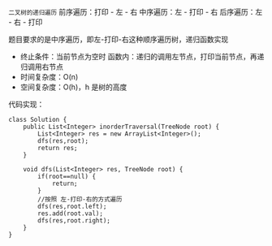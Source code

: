 `二叉树的递归遍历`
前序遍历：打印 - 左 - 右
中序遍历：左 - 打印 - 右
后序遍历：左 - 右 - 打印

题目要求的是中序遍历，即左-打印-右这种顺序遍历树，递归函数实现

- 终止条件：当前节点为空时
函数内：递归的调用左节点，打印当前节点，再递归调用右节点
- 时间复杂度：O(n)
- 空间复杂度：O(h)，h 是树的高度

代码实现：
```
class Solution {
	public List<Integer> inorderTraversal(TreeNode root) {
		List<Integer> res = new ArrayList<Integer>();
		dfs(res,root);
		return res;
	}
	
	void dfs(List<Integer> res, TreeNode root) {
		if(root==null) {
			return;
		}
		//按照 左-打印-右的方式遍历
		dfs(res,root.left);
		res.add(root.val);
		dfs(res,root.right);
	}
}

```
